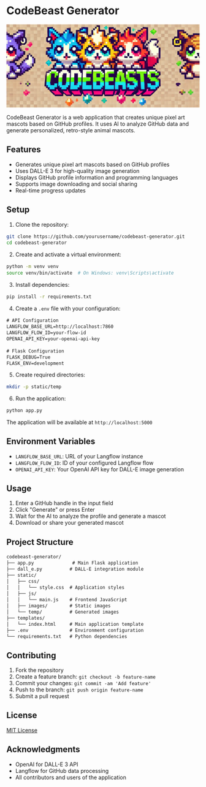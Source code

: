 # CodeBeast Generator

<p align="center">
  <img src="static/images/logo_large.png" alt="CodeBeast Generator Logo" width="600"/>
</p>

CodeBeast Generator is a web application that creates unique pixel art mascots based on GitHub profiles. It uses AI to analyze GitHub data and generate personalized, retro-style animal mascots.

## Features

- Generates unique pixel art mascots based on GitHub profiles
- Uses DALL-E 3 for high-quality image generation
- Displays GitHub profile information and programming languages
- Supports image downloading and social sharing
- Real-time progress updates

## Setup

1. Clone the repository:

```bash
git clone https://github.com/yourusername/codebeast-generator.git
cd codebeast-generator
```

2. Create and activate a virtual environment:

```bash
python -m venv venv
source venv/bin/activate  # On Windows: venv\Scripts\activate
```

3. Install dependencies:

```bash
pip install -r requirements.txt
```

4. Create a `.env` file with your configuration:

```env
# API Configuration
LANGFLOW_BASE_URL=http://localhost:7860
LANGFLOW_FLOW_ID=your-flow-id
OPENAI_API_KEY=your-openai-api-key

# Flask Configuration
FLASK_DEBUG=True
FLASK_ENV=development
```

5. Create required directories:

```bash
mkdir -p static/temp
```

6. Run the application:

```bash
python app.py
```

The application will be available at `http://localhost:5000`

## Environment Variables

- `LANGFLOW_BASE_URL`: URL of your Langflow instance
- `LANGFLOW_FLOW_ID`: ID of your configured Langflow flow
- `OPENAI_API_KEY`: Your OpenAI API key for DALL-E image generation

## Usage

1. Enter a GitHub handle in the input field
2. Click "Generate" or press Enter
3. Wait for the AI to analyze the profile and generate a mascot
4. Download or share your generated mascot

## Project Structure

```
codebeast-generator/
├── app.py              # Main Flask application
├── dall_e.py          # DALL-E integration module
├── static/
│   ├── css/
│   │   └── style.css  # Application styles
│   ├── js/
│   │   └── main.js    # Frontend JavaScript
│   ├── images/        # Static images
│   └── temp/          # Generated images
├── templates/
│   └── index.html     # Main application template
├── .env               # Environment configuration
└── requirements.txt   # Python dependencies
```

## Contributing

1. Fork the repository
2. Create a feature branch: `git checkout -b feature-name`
3. Commit your changes: `git commit -am 'Add feature'`
4. Push to the branch: `git push origin feature-name`
5. Submit a pull request

## License

[MIT License](LICENSE)

## Acknowledgments

- OpenAI for DALL-E 3 API
- Langflow for GitHub data processing
- All contributors and users of the application
